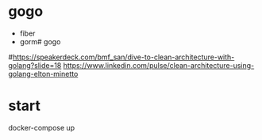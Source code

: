 # gogo

- fiber
- gorm# gogo



#https://speakerdeck.com/bmf_san/dive-to-clean-architecture-with-golang?slide=18
https://www.linkedin.com/pulse/clean-architecture-using-golang-elton-minetto


# start
docker-compose up
